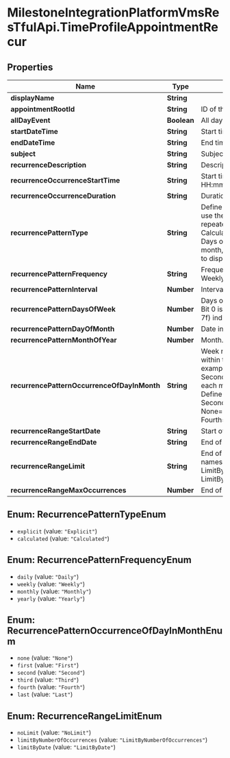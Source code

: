 # MilestoneIntegrationPlatformVmsResTfulApi.TimeProfileAppointmentRecur

## Properties
Name | Type | Description | Notes
------------ | ------------- | ------------- | -------------
**displayName** | **String** |  | [optional] 
**appointmentRootId** | **String** | ID of the recurrence | [optional] 
**allDayEvent** | **Boolean** | All day event | [optional] 
**startDateTime** | **String** | Start time | [optional] 
**endDateTime** | **String** | End time | [optional] 
**subject** | **String** | Subject | [optional] 
**recurrenceDescription** | **String** | Description | [optional] 
**recurrenceOccurrenceStartTime** | **String** | Start time. The start time of each appointment, formatted as HH:mm:ss (seconds are ignored) | [optional] 
**recurrenceOccurrenceDuration** | **String** | Duration | [optional] 
**recurrencePatternType** | **String** | Define occurrences. Setting Define occurrences to Explicit will use the specific relevant values, for example Date in the month repeated each month - while setting Define occurrences to Calculated will calculate what the date should be, based on Days of the week as bitmask and Week number within the month, for example second Tuesday in each month. Value map to display names:  Explicit&#x3D;Explicit   Calculated&#x3D;Calculated    | [optional] 
**recurrencePatternFrequency** | **String** | Frequency. Value map to display names:  Daily&#x3D;Daily   Weekly&#x3D;Weekly   Monthly&#x3D;Monthly   Yearly&#x3D;Yearly    | [optional] 
**recurrencePatternInterval** | **Number** | Interval | [optional] 
**recurrencePatternDaysOfWeek** | **Number** | Days of the week as bitmask. Bitmask for what days to include. Bit 0 is Sunday, 1 is Monday etc. Value of 127 (hexadecimal 7f) indicates all days of the week. | [optional] 
**recurrencePatternDayOfMonth** | **Number** | Date in the month. Used when frequency is Monthly or Yearly | [optional] 
**recurrencePatternMonthOfYear** | **Number** | Month. Used when Frequency is Yearly | [optional] 
**recurrencePatternOccurrenceOfDayInMonth** | **String** | Week number within the month. Defines the day of the week within the month for which the occurrence takes place. For example if bitmask defines 4 &#x3D; Tuesdays, and this field is Second then the result is the second time it is a Tuesday in each month. Used when Frequency is Monthly or Yearly, and Define occurrences is Calculated.   Possible values: None First Second Third Fourth Last. Value map to display names:  None&#x3D;None   First&#x3D;First   Second&#x3D;Second   Third&#x3D;Third   Fourth&#x3D;Fourth   Last&#x3D;Last    | [optional] 
**recurrenceRangeStartDate** | **String** | Start of occurrences | [optional] 
**recurrenceRangeEndDate** | **String** | End of occurrences | [optional] 
**recurrenceRangeLimit** | **String** | End of occurrences is defined by:. Value map to display names:  NoLimit&#x3D;NoLimit   LimitByNumberOfOccurrences&#x3D;LimitByNumberOfOccurrences   LimitByDate&#x3D;LimitByDate    | [optional] 
**recurrenceRangeMaxOccurrences** | **Number** | End of occurrences by count | [optional] 

<a name="RecurrencePatternTypeEnum"></a>
## Enum: RecurrencePatternTypeEnum

* `explicit` (value: `"Explicit"`)
* `calculated` (value: `"Calculated"`)


<a name="RecurrencePatternFrequencyEnum"></a>
## Enum: RecurrencePatternFrequencyEnum

* `daily` (value: `"Daily"`)
* `weekly` (value: `"Weekly"`)
* `monthly` (value: `"Monthly"`)
* `yearly` (value: `"Yearly"`)


<a name="RecurrencePatternOccurrenceOfDayInMonthEnum"></a>
## Enum: RecurrencePatternOccurrenceOfDayInMonthEnum

* `none` (value: `"None"`)
* `first` (value: `"First"`)
* `second` (value: `"Second"`)
* `third` (value: `"Third"`)
* `fourth` (value: `"Fourth"`)
* `last` (value: `"Last"`)


<a name="RecurrenceRangeLimitEnum"></a>
## Enum: RecurrenceRangeLimitEnum

* `noLimit` (value: `"NoLimit"`)
* `limitByNumberOfOccurrences` (value: `"LimitByNumberOfOccurrences"`)
* `limitByDate` (value: `"LimitByDate"`)

